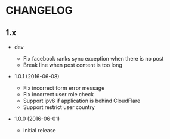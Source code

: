 # CHANGELOG

## 1.x

- dev
  - Fix facebook ranks sync exception when there is no post
  - Break line when post content is too long

- 1.0.1 (2016-06-08)
  - Fix incorrect form error message
  - Fix incorrect user role check
  - Support ipv6 if application is behind CloudFlare
  - Support restrict user country

- 1.0.0 (2016-06-01)
  - Initial release
